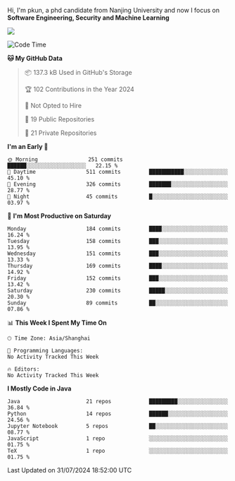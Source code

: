 Hi, I'm pkun, a phd candidate from Nanjing University and now I focus on **Software Engineering, Security and Machine Learning**

<!--![GitHub Snake Light](https://github.com/pppppkun/pppppkun/blob/output/github-snake.svg#gh-light-mode-only)-->
<!--![GitHub Snake dark](https://github.com/pppppkun/pppppkun/blob/output/github-snake-dark.svg#gh-dark-mode-only)-->

![](https://komarev.com/ghpvc/?username=pppppkun)
<!--START_SECTION:waka-->
![Code Time](http://img.shields.io/badge/Code%20Time-2%2C010%20hrs%2023%20mins-blue)

**🐱 My GitHub Data** 

> 📦 137.3 kB Used in GitHub's Storage 
 > 
> 🏆 102 Contributions in the Year 2024
 > 
> 🚫 Not Opted to Hire
 > 
> 📜 19 Public Repositories 
 > 
> 🔑 21 Private Repositories 
 > 
**I'm an Early 🐤** 

```text
🌞 Morning                251 commits         ██████░░░░░░░░░░░░░░░░░░░   22.15 % 
🌆 Daytime                511 commits         ███████████░░░░░░░░░░░░░░   45.10 % 
🌃 Evening                326 commits         ███████░░░░░░░░░░░░░░░░░░   28.77 % 
🌙 Night                  45 commits          █░░░░░░░░░░░░░░░░░░░░░░░░   03.97 % 
```
📅 **I'm Most Productive on Saturday** 

```text
Monday                   184 commits         ████░░░░░░░░░░░░░░░░░░░░░   16.24 % 
Tuesday                  158 commits         ███░░░░░░░░░░░░░░░░░░░░░░   13.95 % 
Wednesday                151 commits         ███░░░░░░░░░░░░░░░░░░░░░░   13.33 % 
Thursday                 169 commits         ████░░░░░░░░░░░░░░░░░░░░░   14.92 % 
Friday                   152 commits         ███░░░░░░░░░░░░░░░░░░░░░░   13.42 % 
Saturday                 230 commits         █████░░░░░░░░░░░░░░░░░░░░   20.30 % 
Sunday                   89 commits          ██░░░░░░░░░░░░░░░░░░░░░░░   07.86 % 
```


📊 **This Week I Spent My Time On** 

```text
🕑︎ Time Zone: Asia/Shanghai

💬 Programming Languages: 
No Activity Tracked This Week

🔥 Editors: 
No Activity Tracked This Week
```

**I Mostly Code in Java** 

```text
Java                     21 repos            █████████░░░░░░░░░░░░░░░░   36.84 % 
Python                   14 repos            ██████░░░░░░░░░░░░░░░░░░░   24.56 % 
Jupyter Notebook         5 repos             ██░░░░░░░░░░░░░░░░░░░░░░░   08.77 % 
JavaScript               1 repo              ░░░░░░░░░░░░░░░░░░░░░░░░░   01.75 % 
TeX                      1 repo              ░░░░░░░░░░░░░░░░░░░░░░░░░   01.75 % 
```




 Last Updated on 31/07/2024 18:52:00 UTC
<!--END_SECTION:waka-->
